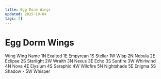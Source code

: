 ```yaml
---
title: Egg Dorm Wings
updated: 2025-10-04
tags: []
---
```


# Egg Dorm Wings

Wing    Wing Name
1N    Exalted
1E    Empyrean
1S    Stellar
1W    Wisp
2N    Nebula
2E    Eclipse
2S    Starlight
2W    Wraith
3N    Nexus
3E    Echo
3S    Sunfire
3W    Whirlwind
4N    Nova
4E    Elysium
4S    Seraphic
4W    Wildfire
5N    Nightshade
5E    Enigma
5S    Shadow -
5W    Whisper
